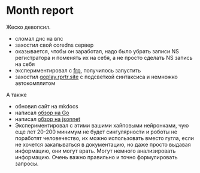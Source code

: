 # Month report

Жеско девопсил.

- сломал днс на впс
- захостил свой coredns сервер
- оказывается, чтобы он заработал, надо было убрать записи NS регистратора и поменять их на себя, а не просто сделать NS запись на себя
- экспериментировал с [frp](https://github.com/fatedier/frp), получилось запустить
- захостил [goplay.rprtr.site](https://goplay.rprtr.site/) с подсветкой синтаксиса и немножко автокомплитом

А также

- обновил сайт на mkdocs
- написал [обзор на Go](https://rprtr258.github.io/blog/2023/mar/obzor-na-go/)
- написал [обзор на jsonnet](https://rprtr258.github.io/blog/2023/mar/pro-jsonnet/)
- Экспериментировал с этими вашими хайповыми нейронками, чую еще лет 20-200 минимум не будет сингулярности и роботы не поработят человечество, их можно использовать вместо гугла, если не хочется закапываться в документацию, но даже просто выдавая информацию, они могут врать. Могут немного анализировать информацию. Очень важно правильно и точно формулировать запросы.
